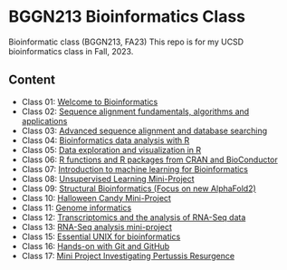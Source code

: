 # BGGN213 Bioinformatics Class

Bioinformatic class (BGGN213, FA23)
This repo is for my UCSD bioinformatics class in Fall, 2023.

## Content
- Class 01: [Welcome to Bioinformatics](https://github.com/bjmiao/BGGN213/tree/main/01%20Welcome%20to%20Bioinformatics)
- Class 02: [Sequence alignment fundamentals, algorithms and applications](https://github.com/bjmiao/BGGN213/tree/main/02%20Sequence%20alignment%20fundamentals%2C%20algorithms%20and%20applications)
- Class 03: [Advanced sequence alignment and database searching](https://github.com/bjmiao/BGGN213/tree/main/03%20Advanced%20sequence%20alignment%20and%20database%20searching)
- Class 04: [Bioinformatics data analysis with R](https://github.com/bjmiao/BGGN213/tree/main/04%20Bioinformatics%20data%20analysis%20with%20R)
- Class 05: [Data exploration and visualization in R](https://github.com/bjmiao/BGGN213/tree/main/05%20Data%20exploration%20and%20visualization%20in%20R)
- Class 06: [R functions and R packages from CRAN and BioConductor](https://github.com/bjmiao/BGGN213/tree/main/06%20R%20functions%20and%20R%20packages%20from%20CRAN%20and%20BioConductor)
- Class 07: [Introduction to machine learning for Bioinformatics](https://github.com/bjmiao/BGGN213/tree/main/07%20Introduction%20to%20machine%20learning%20for%20Bioinformatics)
- Class 08: [Unsupervised Learning Mini-Project](https://github.com/bjmiao/BGGN213/tree/main/08%20Unsupervised%20Learning%20Mini-Project)
- Class 09: [Structural Bioinformatics (Focus on new AlphaFold2)](https://github.com/bjmiao/BGGN213/tree/main/09%20Structural%20Bioinformatics%20(Focus%20on%20new%20AlphaFold2))
- Class 10: [Halloween Candy Mini-Project](https://github.com/bjmiao/BGGN213/tree/main/10%20Halloween%20Candy%20Mini-Project)
- Class 11: [Genome informatics](https://github.com/bjmiao/BGGN213/tree/main/11%20Genome%20informatics)
- Class 12: [Transcriptomics and the analysis of RNA-Seq data](https://github.com/bjmiao/BGGN213/tree/main/12%20Transcriptomics%20and%20the%20analysis%20of%20RNA-Seq%20data)
- Class 13: [RNA-Seq analysis mini-project](https://github.com/bjmiao/BGGN213/tree/main/13%20RNA-Seq%20analysis%20mini-project)
- Class 15: [Essential UNIX for bioinformatics](https://github.com/bjmiao/BGGN213/tree/main/15%20Essential%20UNIX%20for%20bioinformatics)
- Class 16: [Hands-on with Git and GitHub](https://github.com/bjmiao/BGGN213/tree/main/16%20Hands-on%20with%20Git%20and%20GitHub)
- Class 17: [Mini Project Investigating Pertussis Resurgence](https://github.com/bjmiao/BGGN213/tree/main/17%20Mini%20Project%20Investigating%20Pertussis%20Resurgence)
